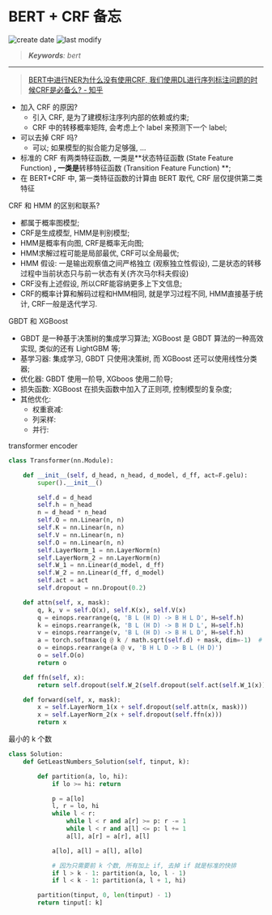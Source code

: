 BERT + CRF 备忘
===
<!--START_SECTION:badge-->
![create date](https://img.shields.io/static/v1?label=create%20date&message=2022-04-xx&label_color=gray&color=lightsteelblue&style=flat-square)
![last modify](https://img.shields.io/static/v1?label=last%20modify&message=2025-09-19%2004%3A11%3A35&label_color=gray&color=thistle&style=flat-square)
<!--END_SECTION:badge-->
<!--info
top: false
draft: true
hidden: true
tags: [dl_bert]
-->

> ***Keywords**: bert*

<!--START_SECTION:toc-->

<!--END_SECTION:toc-->

---


> [ BERT中进行NER为什么没有使用CRF, 我们使用DL进行序列标注问题的时候CRF是必备么? - 知乎](https://www.zhihu.com/question/358892919)
- 加入 CRF 的原因?
    - 引入 CRF, 是为了建模标注序列内部的依赖或约束;
    - CRF 中的转移概率矩阵, 会考虑上个 label 来预测下一个 label;
- 可以去掉 CRF 吗?
    - 可以; 如果模型的拟合能力足够强, ...
- 标准的 CRF 有两类特征函数, 一类是**状态特征函数 (State Feature Function) **, 一类是**转移特征函数 (Transition Feature Function) **;
- 在 BERT+CRF 中, 第一类特征函数的计算由 BERT 取代, CRF 层仅提供第二类特征


CRF 和 HMM 的区别和联系?
- 都属于概率图模型;
- CRF是生成模型, HMM是判别模型;
- HMM是概率有向图, CRF是概率无向图;
- HMM求解过程可能是局部最优, CRF可以全局最优;
- HMM 假设: 一是输出观察值之间严格独立 (观察独立性假设), 二是状态的转移过程中当前状态只与前一状态有关(齐次马尔科夫假设)
- CRF没有上述假设, 所以CRF能容纳更多上下文信息;
- CRF的概率计算和解码过程和HMM相同, 就是学习过程不同, HMM直接基于统计, CRF一般是迭代学习.


GBDT 和 XGBoost
- GBDT 是一种基于决策树的集成学习算法; XGBoost 是 GBDT 算法的一种高效实现, 类似的还有 LightGBM 等;
- 基学习器: 集成学习, GBDT 只使用决策树, 而 XGBoost 还可以使用线性分类器;
- 优化器: GBDT 使用一阶导, XGboos 使用二阶导;
- 损失函数: XGBoost 在损失函数中加入了正则项, 控制模型的复杂度;
- 其他优化:
    - 权重衰减:
    - 列采样:
    - 并行:


transformer encoder



```python
class Transformer(nn.Module):

    def __init__(self, d_head, n_head, d_model, d_ff, act=F.gelu):
        super().__init__()

        self.d = d_head
        self.h = n_head
        n = d_head * n_head
        self.Q = nn.Linear(n, n)
        self.K = nn.Linear(n, n)
        self.V = nn.Linear(n, n)
        self.O = nn.Linear(n, n)
        self.LayerNorm_1 = nn.LayerNorm(n)
        self.LayerNorm_2 = nn.LayerNorm(n)
        self.W_1 = nn.Linear(d_model, d_ff)
        self.W_2 = nn.Linear(d_ff, d_model)
        self.act = act
        self.dropout = nn.Dropout(0.2)

    def attn(self, x, mask):
        q, k, v = self.Q(x), self.K(x), self.V(x)
        q = einops.rearrange(q, 'B L (H D) -> B H L D', H=self.h)
        k = einops.rearrange(k, 'B L (H D) -> B H D L', H=self.h)
        v = einops.rearrange(v, 'B L (H D) -> B H L D', H=self.h)
        a = torch.softmax(q @ k / math.sqrt(self.d) + mask, dim=-1)  # [B H L L]
        o = einops.rearrange(a @ v, 'B H L D -> B L (H D)')
        o = self.O(o)
        return o

    def ffn(self, x):
        return self.dropout(self.W_2(self.dropout(self.act(self.W_1(x)))))

    def forward(self, x, mask):
        x = self.LayerNorm_1(x + self.dropout(self.attn(x, mask)))
        x = self.LayerNorm_2(x + self.dropout(self.ffn(x)))
        return x
```

最小的 k 个数
```python
class Solution:
    def GetLeastNumbers_Solution(self, tinput, k):

        def partition(a, lo, hi):
            if lo >= hi: return

            p = a[lo]
            l, r = lo, hi
            while l < r:
                while l < r and a[r] >= p: r -= 1
                while l < r and a[l] <= p: l += 1
                a[l], a[r] = a[r], a[l]

            a[lo], a[l] = a[l], a[lo]

            # 因为只需要前 k 个数, 所有加上 if, 去掉 if 就是标准的快排
            if l > k - 1: partition(a, lo, l - 1)
            if l < k - 1: partition(a, l + 1, hi)

        partition(tinput, 0, len(tinput) - 1)
        return tinput[: k]
```
